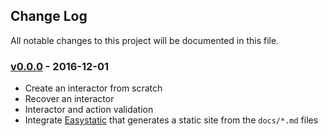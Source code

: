 ## Change Log

All notable changes to this project will be documented in this file.

### [v0.0.0] - 2016-12-01

- Create an interactor from scratch
- Recover an interactor
- Interactor and action validation
- Integrate [Easystatic](https://easystatic.com) that generates a static site from the `docs/*.md` files

[unreleased]: https://github.com/AdrienEtienne/actions-interactor/compare/v0.0.0...HEAD
[v0.0.0]: https://github.com/AdrienEtienne/actions-interactor/compare/5bdd04c...v0.0.0
